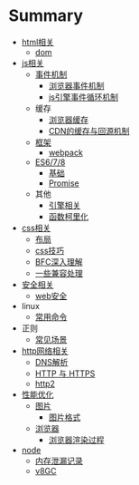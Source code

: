 # Summary

* [html相关](README.md)
  * [dom](dom.md)
* [js相关](chapter1.md)
  * [事件机制](chapter1/shi-jian-ji-zhi.md)
    * [浏览器事件机制](chapter1/liu-lan-qi-shi-jian-ji-zhi.md)
    * [js引擎事件循环机制](chapter1/jsyin-qing-shi-jian-xun-huan-ji-zhi.md)
  * 缓存
    * [浏览器缓存](chapter1/liu-lan-qi-huan-cun.md)
    * [CDN的缓存与回源机制](chapter1/cdnde-huan-cun-yu-hui-yuan-ji-zhi.md)
  * [框架](chapter1/kuang-jia.md)
    * [webpack](chapter1/kuang-jia/webpack.md)
  * [ES6/7/8](chapter1/es678.md)
    * [基础](chapter1/ji-chu.md)
    * [Promise](chapter1/promise.md)
  * 其他
    * [引擎相关](chapter1/yin-qing-xiang-guan.md)
    * [函数柯里化](chapter1/han-shu-ke-li-hua.md)
* [css相关](cssxiang-guan.md)
  * [布局](cssxiang-guan/bu-ju.md)
  * [css技巧](cssxiang-guan/cssji-qiao.md)
  * [BFC深入理解](cssxiang-guan/bfcshen-ru-li-jie.md)
  * [一些兼容处理](cssxiang-guan/yi-xie-jian-rong-chu-li.md)
* [安全相关](an-quan-xiang-guan.md)
  * [web安全](an-quan-xiang-guan/weban-quan.md)
* linux
  * [常用命令](chang-yong-ming-ling.md)
* 正则
  * [常见场景](chang-jian-chang-jing.md)
* [http网络相关](httpwang-luo-xiang-guan.md)
  * [DNS解析](dnsjie-xi.md)
  * [ HTTP 与 HTTPS ](xiang-xi-jie-xi-http-yu-https-de-qu-bie.md)
  * [http2](http2.md)
* [性能优化](xing-neng-you-hua.md)
  * [图片](xing-neng-you-hua/tu-pian.md)
    * [图片格式](tu-pian-ge-shi.md)
  * [浏览器](xing-neng-you-hua/liu-lan-qi.md)
    * [浏览器渲染过程](xing-neng-you-hua/liu-lan-qi/liu-lan-qi-xuan-ran-guo-cheng.md)
* [node](node.md)
  * [内存泄漏记录](node/nei-cun-xie-lou-ji-lu.md)
  * [v8GC](node/v8gc.md)

